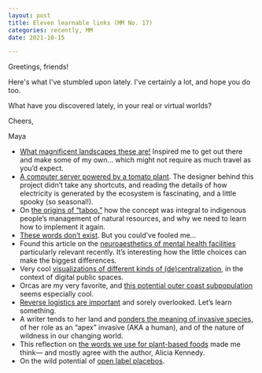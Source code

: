 ```yaml
---
layout: post
title: Eleven learnable links (MM No. 17)
categories: recently, MM
date: 2021-10-15

---
```


Greetings, friends!

Here's what I've stumbled upon lately. I've certainly  a lot, and hope you do too.

What have you discovered lately, in your real or virtual worlds?

Cheers,

Maya

- [What magnificent landscapes these are!](https://www.dominiqueteufen.com/my-travels-through-the-world) Inspired me to get out there and make some of my own… which might not require as much travel as you’d expect.
- [A computer server powered by a tomato plant](https://www.dezeen.com/2021/09/22/ilja-schamle-warm-earth-server/).  The designer behind this project didn’t take any shortcuts, and reading the details of how electricity is generated by the ecosystem is fascinating, and a little spooky (so seasonal!).
- On [the origins of “taboo,”](http://oceans.nautil.us/article/672/the-new-taboos) how the concept was integral to indigenous people’s management of natural resources, and why we need to learn how to implement it again.
- [These words don’t exist](https://www.thisworddoesnotexist.com). But you could’ve fooled me…
- Found this article on the [neuroaesthetics of mental health facilities](https://neo.life/2021/10/neuroaesthetics-mental-health-facilities-of-the-future/) particularly relevant recently. It’s interesting how the little choices can make the biggest differences.
- Very cool [visualizations of different kinds of (de)centralization](https://newpublic.org/article/1668/a-visual-guide-to-decentralization), in the context of digital public spaces.
- Orcas are my very favorite, and [this potential outer coast subpopulation](https://www.hakaimagazine.com/news/scientists-found-a-new-kind-of-killer-whale/?omhide=true&utm_source=Hakai+Magazine+Weekly&utm_campaign=f5bab0a3bf-EMAIL_CAMPAIGN_2017_09_06_COPY_01&utm_medium=email&utm_term=0_0fc1967411-f5bab0a3bf-121668550) seems especially cool.
- [Reverse logistics are important](https://www.theatlantic.com/magazine/archive/2021/11/free-returns-online-shopping/620169/?utm_source=morning_brew&utm_medium=newsletter&utm_campaign=rtb) and sorely overlooked. Let’s learn something.
- A writer tends to her land and [ponders the meaning of invasive species,](https://emergencemagazine.org/essay/invasives/) of her role as an “apex” invasive (AKA a human), and of the nature of wildness in our changing world.
- This reflection on [the words we use for plant-based foods](https://www.aliciakennedy.news/p/on-words?token=eyJ1c2VyX2lkIjoyNTM4MzMyNywicG9zdF9pZCI6NDIzMDI1NTAsIl8iOiJJUWpKNSIsImlhdCI6MTYzNDAwNTg3MCwiZXhwIjoxNjM0MDA5NDcwLCJpc3MiOiJwdWItODQzNSIsInN1YiI6InBvc3QtcmVhY3Rpb24ifQ.jE1NC5PeV0PAjsMLKWQ7u0b-MGKFDDZZ-p0K45P5bLs) made me think— and mostly agree with the author, Alicia Kennedy.
- On the wild potential of [open label placebos](https://neo.life/2021/10/the-promise-of-pills-that-do-nothing/?utm_source=NEO.LIFE&utm_campaign=0af45925a3-EMAIL_CAMPAIGN_2021_10_13_05_28&utm_medium=email&utm_term=0_253ae8788d-0af45925a3-88762182).
